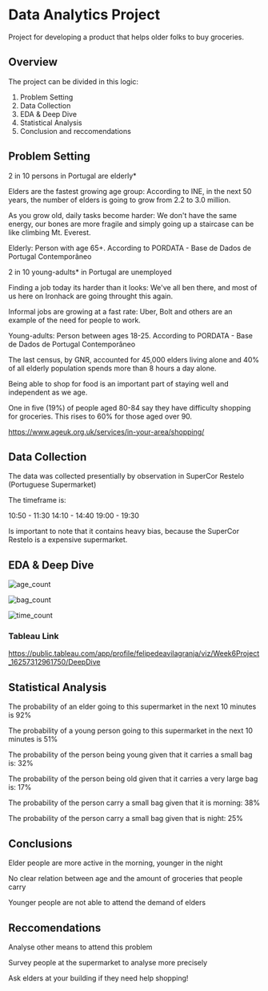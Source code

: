 # Data Analytics Project
Project for developing a product that helps older folks to buy groceries.

## Overview

The project can be divided in this logic:

1. Problem Setting
2. Data Collection
3. EDA & Deep Dive
4. Statistical Analysis
5. Conclusion and reccomendations


## Problem Setting

2 in 10 persons in Portugal are elderly*

Elders are the fastest growing age group: According to INE, in the next 50 years, the number of elders is going to grow from 2.2 to 3.0 million.

As you grow old, daily tasks become harder: We don't have the same energy, our bones are more fragile and simply going up a staircase can be like climbing Mt. Everest.

Elderly: Person with age 65+. According to PORDATA - Base de Dados de Portugal Contemporâneo

2 in 10 young-adults* in Portugal are unemployed

Finding a job today its harder than it looks: We've all ben there, and most of us here on Ironhack are going throught this again.

Informal jobs are growing at a fast rate: Uber, Bolt and others are an example of the need for people to work.

Young-adults: Person between ages 18-25. According to PORDATA - Base de Dados de Portugal Contemporâneo

The last census, by GNR, accounted for 45,000 elders living alone and 40% of all elderly population spends more than 8 hours a day alone.

Being able to shop for food is an important part of staying well and independent as we age.

One in five (19%) of people aged 80-84 say they have difficulty shopping for groceries. This rises to 60% for those aged over 90.

https://www.ageuk.org.uk/services/in-your-area/shopping/

## Data Collection

The data was collected presentially by observation in SuperCor Restelo (Portuguese Supermarket)

The timeframe is:

10:50 - 11:30
14:10 - 14:40
19:00 - 19:30

Is important to note that it contains heavy bias, because the SuperCor Restelo is a expensive supermarket.

## EDA & Deep Dive

![age_count](https://user-images.githubusercontent.com/83870535/128222073-55604ac5-cf41-430d-ab8e-861dd2317805.png)

![bag_count](https://user-images.githubusercontent.com/83870535/128222100-f3f4417f-d4aa-497b-aad3-eebbd027d5dd.png)

![time_count](https://user-images.githubusercontent.com/83870535/128222334-3821767a-e749-4631-9e70-b6e9df68d1a0.png)


### Tableau Link

https://public.tableau.com/app/profile/felipedeavilagranja/viz/Week6Project_16257312961750/DeepDive

## Statistical Analysis

The probability of an elder going to this supermarket in the next 10 minutes is 92%

The probability of a young person going to this supermarket in the next 10 minutes is 51%

The probability of the person being young given that it carries a small bag is: 32%

The probability of the person being old given that it carries a very large bag is: 17%

The probability of the person carry a small bag given that it is morning: 38%

The probability of the person carry a small bag given that is night: 25%

## Conclusions

Elder people are more active in the morning, younger in the night

No clear relation between age and the amount of groceries that people carry

Younger people are not able to attend the demand of elders

## Reccomendations

Analyse other means to attend this problem

Survey people at the supermarket to analyse more precisely

Ask elders at your building if they need help shopping!




